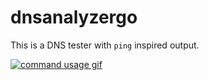 # dnsanalyzergo
This is a DNS tester with `ping` inspired output.

[![command usage gif](https://i.imgur.com/Pm6L7vw.gif)](https://imgur.com/a/rApb5)
